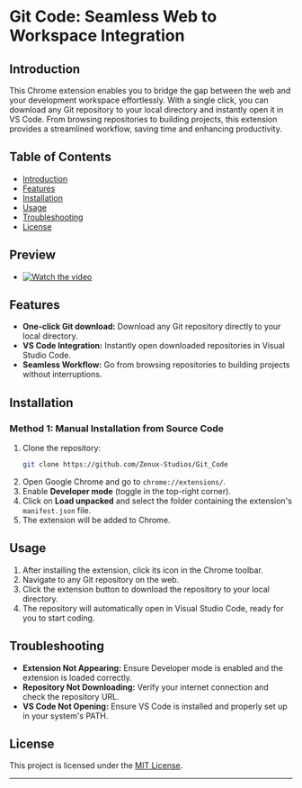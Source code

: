 # Git Code: Seamless Web to Workspace Integration

## Introduction
This Chrome extension enables you to bridge the gap between the web and your development workspace effortlessly. With a single click, you can download any Git repository to your local directory and instantly open it in VS Code. From browsing repositories to building projects, this extension provides a streamlined workflow, saving time and enhancing productivity.

## Table of Contents
- [Introduction](#introduction)
- [Features](#features)
- [Installation](#installation)
- [Usage](#usage)
- [Troubleshooting](#troubleshooting)
- [License](#license)


## Preview
- [![Watch the video](https://img.youtube.com/vi/EJkLJwgYyfA/maxresdefault.jpg)](https://www.youtube.com/watch?v=EJkLJwgYyfA)

## Features
- **One-click Git download:** Download any Git repository directly to your local directory.
- **VS Code Integration:** Instantly open downloaded repositories in Visual Studio Code.
- **Seamless Workflow:** Go from browsing repositories to building projects without interruptions.

## Installation

### Method 1: Manual Installation from Source Code
1. Clone the repository:
   ```bash
   git clone https://github.com/Zenux-Studios/Git_Code
   ```
2. Open Google Chrome and go to `chrome://extensions/`.
3. Enable **Developer mode** (toggle in the top-right corner).
4. Click on **Load unpacked** and select the folder containing the extension's `manifest.json` file.
5. The extension will be added to Chrome.

## Usage
1. After installing the extension, click its icon in the Chrome toolbar.
2. Navigate to any Git repository on the web.
3. Click the extension button to download the repository to your local directory.
4. The repository will automatically open in Visual Studio Code, ready for you to start coding.

## Troubleshooting
- **Extension Not Appearing:** Ensure Developer mode is enabled and the extension is loaded correctly.
- **Repository Not Downloading:** Verify your internet connection and check the repository URL.
- **VS Code Not Opening:** Ensure VS Code is installed and properly set up in your system's PATH.

## License
This project is licensed under the [MIT License](LICENSE).

---
